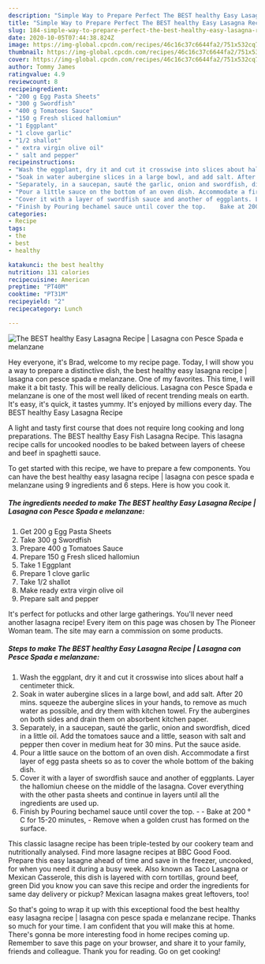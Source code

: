 ```yaml
---
description: "Simple Way to Prepare Perfect The BEST healthy Easy Lasagna Recipe | Lasagna con Pesce Spada e melanzane"
title: "Simple Way to Prepare Perfect The BEST healthy Easy Lasagna Recipe | Lasagna con Pesce Spada e melanzane"
slug: 184-simple-way-to-prepare-perfect-the-best-healthy-easy-lasagna-recipe-lasagna-con-pesce-spada-e-melanzane
date: 2020-10-05T07:44:38.824Z
image: https://img-global.cpcdn.com/recipes/46c16c37c6644fa2/751x532cq70/the-best-healthy-easy-lasagna-recipe-lasagna-con-pesce-spada-e-melanzane-recipe-main-photo.jpg
thumbnail: https://img-global.cpcdn.com/recipes/46c16c37c6644fa2/751x532cq70/the-best-healthy-easy-lasagna-recipe-lasagna-con-pesce-spada-e-melanzane-recipe-main-photo.jpg
cover: https://img-global.cpcdn.com/recipes/46c16c37c6644fa2/751x532cq70/the-best-healthy-easy-lasagna-recipe-lasagna-con-pesce-spada-e-melanzane-recipe-main-photo.jpg
author: Tommy James
ratingvalue: 4.9
reviewcount: 8
recipeingredient:
- "200 g Egg Pasta Sheets"
- "300 g Swordfish"
- "400 g Tomatoes Sauce"
- "150 g Fresh sliced hallomiun"
- "1 Eggplant"
- "1 clove garlic"
- "1/2 shallot"
- " extra virgin olive oil"
- " salt and pepper"
recipeinstructions:
- "Wash the eggplant, dry it and cut it crosswise into slices about half a centimeter thick."
- "Soak in water aubergine slices in a large bowl, and add salt. After 20 mins. squeeze the aubergine slices in your hands, to remove as much water as possible, and dry them with kitchen towel. Fry the aubergines on both sides and drain them on absorbent kitchen paper."
- "Separately, in a saucepan, sauté the garlic, onion and swordfish, diced in a little oil. Add the tomatoes sauce and a little, season with salt and pepper then cover in medium heat for 30 mins. Put the sauce aside."
- "Pour a little sauce on the bottom of an oven dish. Accommodate a first layer of egg pasta sheets so as to cover the whole bottom of the baking dish."
- "Cover it with a layer of swordfish sauce and another of eggplants. Layer the hallomiun cheese on the middle of the lasagna. Cover everything with the other pasta sheets and continue in layers until all the ingredients are used up."
- "Finish by Pouring bechamel sauce until cover the top.    Bake at 200 ° C for 15-20 minutes,  Remove when a golden crust has formed on the surface."
categories:
- Recipe
tags:
- the
- best
- healthy

katakunci: the best healthy 
nutrition: 131 calories
recipecuisine: American
preptime: "PT40M"
cooktime: "PT31M"
recipeyield: "2"
recipecategory: Lunch

---
```



![The BEST healthy Easy Lasagna Recipe | Lasagna con Pesce Spada e melanzane](https://img-global.cpcdn.com/recipes/46c16c37c6644fa2/751x532cq70/the-best-healthy-easy-lasagna-recipe-lasagna-con-pesce-spada-e-melanzane-recipe-main-photo.jpg)

Hey everyone, it's Brad, welcome to my recipe page. Today, I will show you a way to prepare a distinctive dish, the best healthy easy lasagna recipe | lasagna con pesce spada e melanzane. One of my favorites. This time, I will make it a bit tasty. This will be really delicious.
 Lasagna con Pesce Spada e melanzane is one of the most well liked of recent trending meals on earth. It's easy, it's quick, it tastes yummy. It's enjoyed by millions every day. The BEST healthy Easy Lasagna Recipe 

A light and tasty first course that does not require long cooking and long preparations. The BEST healthy Easy Fish Lasagna Recipe. This lasagna recipe calls for uncooked noodles to be baked between layers of cheese and beef in spaghetti sauce.


To get started with this recipe, we have to prepare a few components. You can have the best healthy easy lasagna recipe | lasagna con pesce spada e melanzane using 9 ingredients and 6 steps. Here is how you cook it.

<!--inarticleads1-->

##### The ingredients needed to make The BEST healthy Easy Lasagna Recipe | Lasagna con Pesce Spada e melanzane:

1. Get 200 g Egg Pasta Sheets
1. Take 300 g Swordfish
1. Prepare 400 g Tomatoes Sauce
1. Prepare 150 g Fresh sliced ​​hallomiun
1. Take 1 Eggplant
1. Prepare 1 clove garlic
1. Take 1/2 shallot
1. Make ready  extra virgin olive oil
1. Prepare  salt and pepper


It&#39;s perfect for potlucks and other large gatherings. You&#39;ll never need another lasagna recipe! Every item on this page was chosen by The Pioneer Woman team. The site may earn a commission on some products. 

<!--inarticleads2-->

##### Steps to make The BEST healthy Easy Lasagna Recipe | Lasagna con Pesce Spada e melanzane:

1. Wash the eggplant, dry it and cut it crosswise into slices about half a centimeter thick.
1. Soak in water aubergine slices in a large bowl, and add salt. After 20 mins. squeeze the aubergine slices in your hands, to remove as much water as possible, and dry them with kitchen towel. Fry the aubergines on both sides and drain them on absorbent kitchen paper.
1. Separately, in a saucepan, sauté the garlic, onion and swordfish, diced in a little oil. Add the tomatoes sauce and a little, season with salt and pepper then cover in medium heat for 30 mins. Put the sauce aside.
1. Pour a little sauce on the bottom of an oven dish. Accommodate a first layer of egg pasta sheets so as to cover the whole bottom of the baking dish.
1. Cover it with a layer of swordfish sauce and another of eggplants. Layer the hallomiun cheese on the middle of the lasagna. Cover everything with the other pasta sheets and continue in layers until all the ingredients are used up.
1. Finish by Pouring bechamel sauce until cover the top.  -  -  Bake at 200 ° C for 15-20 minutes, -  Remove when a golden crust has formed on the surface.


This classic lasagne recipe has been triple-tested by our cookery team and nutritionally analysed. Find more lasagne recipes at BBC Good Food. Prepare this easy lasagne ahead of time and save in the freezer, uncooked, for when you need it during a busy week. Also known as Taco Lasagna or Mexican Casserole, this dish is layered with corn tortillas, ground beef, green Did you know you can save this recipe and order the ingredients for same day delivery or pickup? Mexican lasagna makes great leftovers, too! 

So that's going to wrap it up with this exceptional food the best healthy easy lasagna recipe | lasagna con pesce spada e melanzane recipe. Thanks so much for your time. I am confident that you will make this at home. There's gonna be more interesting food in home recipes coming up. Remember to save this page on your browser, and share it to your family, friends and colleague. Thank you for reading. Go on get cooking!
